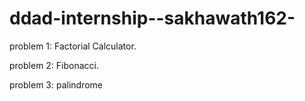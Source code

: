 # ddad-internship--sakhawath162-

problem 1: Factorial Calculator. 

problem 2: Fibonacci.

problem 3: palindrome
